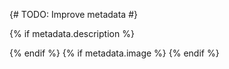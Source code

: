 {# TODO: Improve metadata #}

<title>{{ metadata.title }}</title>
<meta property="og:title" content="{{ metadata.title }}" />

{% if metadata.description %}

<meta name="description" content="{{ metadata.description }}" />
<meta property="og:description" content="{{ metadata.description }}" />
{% endif %}
{% if metadata.image %}
<meta name="image" content="{{ metadata.image | ogImage }}" />
<meta property="og:image" content="{{ metadata.image | ogImage }}" />
<meta property="og:image:url" content="{{ metadata.image | ogImage }}" />
<meta property="twitter:image" content="{{ metadata.image | ogImage }}" />
{% endif %}
